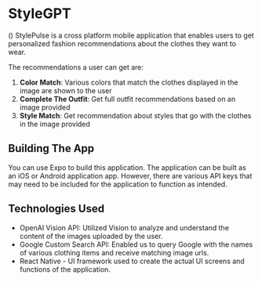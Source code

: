 # StyleGPT

()
StylePulse is a cross platform mobile application that enables users to get personalized fashion recommendations about the clothes they want to wear. 

The recommendations a  user can get are:

1. **Color Match**: Various colors that match the clothes displayed in the image are shown to the user
3. **Complete The Outfit**: Get full outfit recommendations based on an image provided
4. **Style Match**: Get recommendation about styles that go with the clothes in the image provided


## Building The App
You can use Expo to build this application. The application can be built as an iOS or Android application app. However, there are various API keys that may need to be included for the application to function as intended.

## Technologies Used

- OpenAI Vision API: Utilized Vision to analyze and understand the content of the images uploaded by the user.
- Google Custom Search API: Enabled us to query Google with the names of various clothing items and receive matching image urls.
- React Native - UI framework used to create the actual UI screens and functions of the application.
